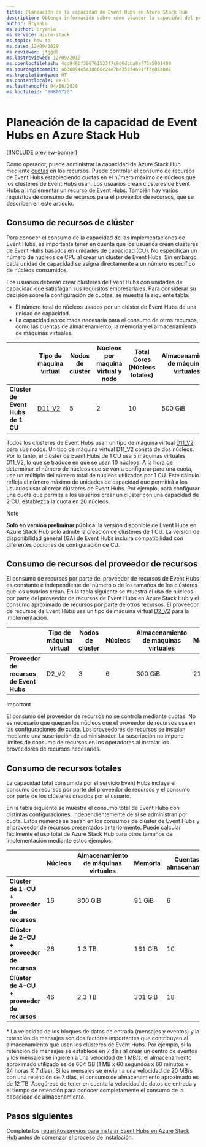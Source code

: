 ```yaml
---
title: Planeación de la capacidad de Event Hubs en Azure Stack Hub
description: Obtenga información sobre cómo planear la capacidad del proveedor de recursos de Event Hubs en Azure Stack Hub.
author: BryanLa
ms.author: bryanla
ms.service: azure-stack
ms.topic: how-to
ms.date: 12/09/2019
ms.reviewer: jfggdl
ms.lastreviewed: 12/09/2019
ms.openlocfilehash: 4cd946bf306761533f7c8d6dcba8af75a5001400
ms.sourcegitcommit: a630894e5a38666c24e7be350f4691ffce81ab81
ms.translationtype: HT
ms.contentlocale: es-ES
ms.lasthandoff: 04/16/2020
ms.locfileid: "80806726"
---
```

# <a name="how-to-do-capacity-planning-for-event-hubs-on-azure-stack-hub"></a>Planeación de la capacidad de Event Hubs en Azure Stack Hub

[!INCLUDE [preview-banner](../includes/event-hubs-preview.md)]

Como operador, puede administrar la capacidad de Azure Stack Hub mediante [cuotas](azure-stack-quota-types.md) en los recursos. Puede controlar el consumo de recursos de Event Hubs estableciendo cuotas en el número máximo de núcleos que los clústeres de Event Hubs usan. Los usuarios crean clústeres de Event Hubs al implementar un recurso de Event Hubs. También hay varios requisitos de consumo de recursos para el proveedor de recursos, que se describen en este artículo.

## <a name="cluster-resource-consumption"></a>Consumo de recursos de clúster

Para conocer el consumo de la capacidad de las implementaciones de Event Hubs, es importante tener en cuenta que los usuarios crean clústeres de Event Hubs basados en unidades de capacidad (CU). No especifican un número de núcleos de CPU al crear un clúster de Event Hubs. Sin embargo, cada unidad de capacidad se asigna directamente a un número específico de núcleos consumidos. 

Los usuarios deberán crear clústeres de Event Hubs con unidades de capacidad que satisfagan sus requisitos empresariales. Para considerar su decisión sobre la configuración de cuotas, se muestra la siguiente tabla:
- El número total de núcleos usados por un clúster de Event Hubs de una unidad de capacidad.
- La capacidad aproximada necesaria para el consumo de otros recursos, como las cuentas de almacenamiento, la memoria y el almacenamiento de máquinas virtuales.

| | Tipo de máquina virtual | Nodos de clúster | Núcleos por máquina virtual y nodo | Total Cores (Núcleos totales) | Almacenamiento de máquinas virtuales | Memoria | Cuentas de almacenamiento |
|-|---------|-------|-------------------|-------------|------------|--------|------------------|
| **Clúster de Event Hubs de 1 CU** | [D11_V2](../user/azure-stack-vm-sizes.md#mo-dv2) | 5 | 2 | 10 | 500 GiB | 70 GiB | 4 |

Todos los clústeres de Event Hubs usan un tipo de máquina virtual [D11_V2](../user/azure-stack-vm-sizes.md#mo-dv2) para sus nodos. Un tipo de máquina virtual D11_V2 consta de dos núcleos. Por lo tanto, el clúster de Event Hubs de 1 CU usa 5 máquinas virtuales D11_V2, lo que se traduce en que se usan 10 núcleos. A la hora de determinar el número de núcleos que se van a configurar para una cuota, use un múltiplo del número total de núcleos utilizados por 1 CU. Este cálculo refleja el número máximo de unidades de capacidad que permitirá a los usuarios usar al crear clústeres de Event Hubs. Por ejemplo, para configurar una cuota que permita a los usuarios crear un clúster con una capacidad de 2 CU, establezca la cuota en 20 núcleos.

> [!NOTE]
> **Solo en versión preliminar pública**: la versión disponible de Event Hubs en Azure Stack Hub solo admite la creación de clústeres de 1 CU. La versión de disponibilidad general (GA) de Event Hubs incluirá compatibilidad con diferentes opciones de configuración de CU.

## <a name="resource-provider-resource-consumption"></a>Consumo de recursos del proveedor de recursos  

El consumo de recursos por parte del proveedor de recursos de Event Hubs es constante e independiente del número o de los tamaños de los clústeres que los usuarios crean. En la tabla siguiente se muestra el uso de núcleos por parte del proveedor de recursos de Event Hubs en Azure Stack Hub y el consumo aproximado de recursos por parte de otros recursos. El proveedor de recursos de Event Hubs usa un tipo de máquina virtual [D2_V2](/azure-stack/user/azure-stack-vm-sizes#dv2-series) para la implementación.

|                                  | Tipo de máquina virtual | Nodos de clúster | Núcleos | Almacenamiento de máquinas virtuales | Memoria | Cuentas de almacenamiento |
|----------------------------------|---------|-------|-------|------------|--------|------------------|
| **Proveedor de recursos de Event Hubs** | D2_V2   | 3     | 6     | 300 GiB    | 21 GiB | 2                |

> [!IMPORTANT]
> El consumo del proveedor de recursos no se controla mediante cuotas. No es necesario que quepan los núcleos que el proveedor de recursos usa en las configuraciones de cuota. Los proveedores de recursos se instalan mediante una suscripción de administrador. La suscripción no impone límites de consumo de recursos en los operadores al instalar los proveedores de recursos necesarios.

## <a name="total-resource-consumption"></a>Consumo de recursos totales

La capacidad total consumida por el servicio Event Hubs incluye el consumo de recursos por parte del proveedor de recursos y el consumo por parte de los clústeres creados por el usuario.

En la tabla siguiente se muestra el consumo total de Event Hubs con distintas configuraciones, independientemente de si se administran por cuota. Estos números se basan en los consumos de clúster de Event Hubs y el proveedor de recursos presentados anteriormente. Puede calcular fácilmente el uso total de Azure Stack Hub para otros tamaños de implementación mediante estos ejemplos.

|                                      | Núcleos | Almacenamiento de máquinas virtuales | Memoria  | Cuentas de almacenamiento | Almacenamiento total |
|--------------------------------------|-------|------------|---------|------------------|---------------|
| **Clúster de 1-CU + proveedor de recursos** | 16    | 800 GiB    | 91 GiB  | 6                | variable\*    |
| **Clúster de 2-CU + proveedor de recursos** | 26    | 1,3 TB     | 161 GiB | 10               | variable\*    |
| **Clúster de 4-CU + proveedor de recursos** | 46    | 2,3 TB     | 301 GiB | 18               | variable\*    |

\* La velocidad de los bloques de datos de entrada (mensajes y eventos) y la retención de mensajes son dos factores importantes que contribuyen al almacenamiento que usan los clústeres de Event Hubs. Por ejemplo, si la retención de mensajes se establece en 7 días al crear un centro de eventos y los mensajes se ingieren a una velocidad de 1 MB/s, el almacenamiento aproximado utilizado es de 604 GB (1 MB x 60 segundos x 60 minutos x 24 horas X 7 días). Si los mensajes se envían a una velocidad de 20 MB/s con una retención de 7 días, el consumo de almacenamiento aproximado es de 12 TB. Asegúrese de tener en cuenta la velocidad de datos de entrada y el tiempo de retención para conocer completamente el consumo de la capacidad de almacenamiento.

## <a name="next-steps"></a>Pasos siguientes

Complete los [requisitos previos para instalar Event Hubs en Azure Stack Hub](event-hubs-rp-prerequisites.md) antes de comenzar el proceso de instalación.





